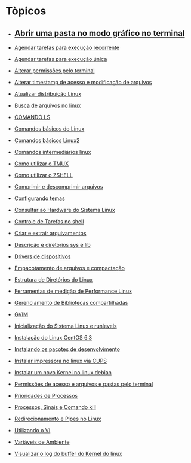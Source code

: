 # Tòpicos

* ## <a href="linux/OPENDIR.md" target="_self">Abrir uma pasta no modo gráfico no terminal</a>

* <a href="linux/AGENDARTAREFAS.md" target="_self">Agendar tarefas para execução recorrente</a>


* <a href="linux/AGENDARTAREFAS2.md" target="_self">Agendar tarefas para execução única</a>


* <a href="linux/ALTER-PERMISSAO.md" target="_self">Alterar permissões pelo terminal</a>
* <a href="linux/ALTERTIMESTAMP.md" target="_self">Alterar timestamp de acesso e modificação de arquivos</a>
* <a href="linux/UPDATE-DIST.md" target="_self">Atualizar distribuição Linux</a>
* <a href="linux/SEARCH-FILES.md " target="_self">Busca de arquivos no linux</a>
* <a href="linux/LS.md" target="_self">COMANDO LS</a>
* <a href="linux/COMANDOS-BASIC.md" target="_self">Comandos básicos do Linux</a>
* <a href="linux/COMANDOS-BASIC2.md" target="_self">Comandos básicos Linux2</a>
* <a href="linux/INTERMEDIARIO.md" target="_self">Comandos intermediários linux</a>
* <a href="linux/TMUX.md" target="_self">Como utilizar o TMUX</a>
* <a href="linux/ZSHELL.md" target="_self">Como utilizar o ZSHELL</a>
* <a href="linux/COMPRIMIR.md" target="_self">Comprimir e descomprimir arquivos</a>
* <a href="linux/THEMES.md" target="_self">Configurando temas</a>
* <a href="linux/HARDWARE.md" target="_self">Consultar ao Hardware do Sistema Linux</a>
* <a href="linux/SHELL-TAREF.md" target="_self">Controle de Tarefas no shell</a>
* <a href="linux/EXTRAIR.md" target="_self">Criar e extrair arquivamentos</a>
* <a href="linux/SYS-LIB.MD" target="_self">Descrição e diretórios sys e lib</a>
* <a href="linux/DRIVERS.md" target="_self">Drivers de dispositivos</a>
* <a href="linux/EMPACOTAMENTO.md" target="_self">Empacotamento de arquivos e compactação</a>
* <a href="linux/ESTRUTURA.md" target="_self">Estrutura de Diretórios do Linux</a>
* <a href="linux/MEDIÇÃO-PER.md" target="_self">Ferramentas de medição de Performance Linux</a>
* <a href="linux/BIBLIOTECAS.md" target="_self">Gerenciamento de Bibliotecas compartilhadas</a>
* <a href="linux/GVIM.md" target="_self">GVIM</a>
* <a href="linux/RUNLEVELS.md" target="_self">Inicialização do Sistema Linux e runlevels</a>
* <a href="linux/CENTOS.md" target="_self">Instalação do Linux CentOS 6.3</a>
* <a href="linux/PACOTES-DEV.md" target="_self">Instalando os pacotes de desenvolvimento</a>
* <a href="linux/IMPRESSORA.md" target="_self">Instalar impressora no linux via CUPS</a>
* <a href="linux/NEW-KERNEL.md" target="_self">Instalar um novo Kernel no linux debian</a>
* <a href="linux/PERMISSAO-ACESS.Md" target="_self">Permissões de acesso e arquivos e pastas pelo terminal</a>
* <a href="linux/PRIOR-PROC.md" target="_self">Prioridades de Processos</a>
* <a href="linux/PROC-SING-KILL.md" target="_self">Processos, Sinais e Comando kill</a>
* <a href="linux/PIPES-REDIRECT.md" target="_self">Redirecionamento e Pipes no Linux</a>
* <a href="linux/VI.md" target="_self">Utilizando o VI</a>
* <a href="linux/VARIAVEIS-AMBIENTE.md" target="_self">Variáveis de Ambiente</a>
* <a href="linux/LOG-BUFFER.md" target="_self">Visualizar o log do buffer do Kernel do linux</a>

